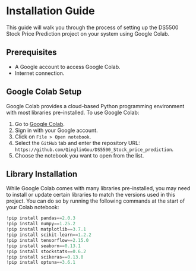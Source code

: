 # Installation Guide

This guide will walk you through the process of setting up the DS5500 Stock Price Prediction project on your system using Google Colab.

## Prerequisites

- A Google account to access Google Colab.
- Internet connection.

## Google Colab Setup

Google Colab provides a cloud-based Python programming environment with most libraries pre-installed. To use Google Colab:

1. Go to [Google Colab](https://colab.research.google.com/).
2. Sign in with your Google account.
3. Click on `File > Open notebook`.
4. Select the `GitHub` tab and enter the repository URL: `https://github.com/QinglinGou/DS5500_Stock_price_prediction`.
5. Choose the notebook you want to open from the list.

## Library Installation

While Google Colab comes with many libraries pre-installed, you may need to install or update certain libraries to match the versions used in this project. You can do so by running the following commands at the start of your Colab notebook:

```python
!pip install pandas==2.0.3
!pip install numpy==1.25.2
!pip install matplotlib==3.7.1
!pip install scikit-learn==1.2.2
!pip install tensorflow==2.15.0
!pip install seaborn==0.13.1
!pip install stockstats==0.6.2
!pip install scikeras==0.13.0
!pip install optuna==3.6.1

